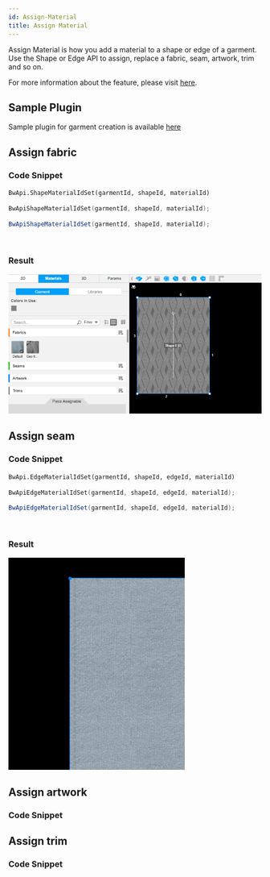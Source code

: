 ```yaml
---
id: Assign-Material
title: Assign Material
---
```


Assign Material is how you add a material to a shape or edge of a garment. Use the Shape or Edge API to assign, replace a fabric, seam, artwork, trim and so on.

For more information about the feature, please visit <a href="https://support.browzwear.com/VStitcher/Materials/materials.htm" target="_blank">here</a>.

## Sample Plugin
Sample plugin for garment creation is available <a href="https://gitlab.com/browzwear/share/open-platform/client-api/-/tree/master/sample-plugins/python/GarmentCreation" target="_blank">here</a>

## Assign fabric

### Code Snippet
<!--DOCUSAURUS_CODE_TABS-->

<!--Python-->
```python
BwApi.ShapeMaterialIdSet(garmentId, shapeId, materialId)
```
<!--C++-->
```cpp
BwApiShapeMaterialIdSet(garmentId, shapeId, materialId);
```
<!--C#-->
```csharp
BwApiShapeMaterialIdSet(garmentId, shapeId, materialId);
```
<!--END_DOCUSAURUS_CODE_TABS-->

<br/>

### Result
![](../assets/assign-material/assign-fabric.png)

## Assign seam

### Code Snippet
<!--DOCUSAURUS_CODE_TABS-->

<!--Python-->
```python
BwApi.EdgeMaterialIdSet(garmentId, shapeId, edgeId, materialId)
```
<!--C++-->
```cpp
BwApiEdgeMaterialIdSet(garmentId, shapeId, edgeId, materialId);
```
<!--C#-->
```csharp
BwApiEdgeMaterialIdSet(garmentId, shapeId, edgeId, materialId);
```
<!--END_DOCUSAURUS_CODE_TABS-->

<br/>

### Result
![](../assets/assign-material/assign-seam.png)

## Assign artwork

### Code Snippet

## Assign trim

### Code Snippet
